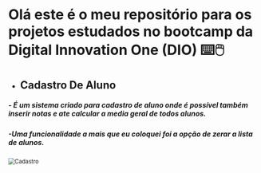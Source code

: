 # Olá este é o meu repositório para os projetos estudados no bootcamp da Digital Innovation One (DIO) :keyboard::computer_mouse:

- ## Cadastro De Aluno

#####         - É um sistema criado para cadastro de aluno onde é possível também inserir notas e ate calcular a media geral de todos alunos.

#####        -Uma funcionalidade a mais que eu coloquei foi a opção de zerar a lista de alunos.

<img src="https://lh6.googleusercontent.com/Qs7YB0a3uSi6ugvqPRf3oJGfT4G9ybHYVd_2z7ypcrwn22XNOpNJz5aVr_Z1_sycQWK6ztvYyLCV61Nfgru6=w1920-h942-rw" alt="Cadastro" style="zoom:80%;" />
